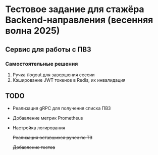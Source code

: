 # Тестовое задание для стажёра Backend-направления (весенняя волна 2025)

## Сервис для работы с ПВЗ

### Самостоятельные решения

1. Ручка /logout для завершения сессии
2. Кэширование JWT токенов в Redis, их инвалидация

## TODO

- Реализация gRPC для получения списка ПВЗ
- Добавление метрик Prometheus
- Настройка логирования

  ~~Реализация оставшихся ручек по ТЗ~~

  ~~Добавление тестов~~
